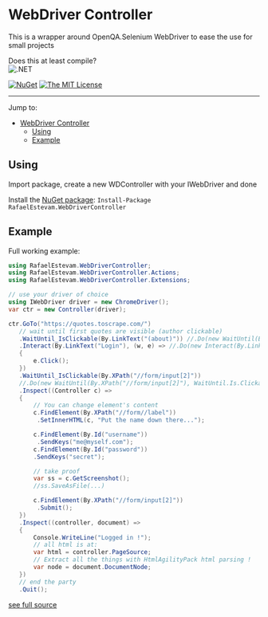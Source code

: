 # WebDriver Controller

This is a wrapper around OpenQA.Selenium WebDriver to ease the use for small projects

Does this at least compile? 
\
![.NET](https://github.com/RafaelEstevamReis/WebDriverController/workflows/.NET/badge.svg)

[![NuGet](https://buildstats.info/nuget/RafaelEstevam.WebDriverController)](https://www.nuget.org/packages/RafaelEstevam.WebDriverController/)
[![The MIT License](https://img.shields.io/github/license/RafaelEstevamReis/WebDriverController)](https://github.com/RafaelEstevamReis/WebDriverController/blob/master/LICENSE)

------
Jump to:
- [WebDriver Controller](#webdriver-controller)
  - [Using](#using)
  - [Example](#example)

## Using

Import package, create a new WDController with your IWebDriver and done

Install the [NuGet package](https://www.nuget.org/packages/RafaelEstevam.WebDriverController): `Install-Package RafaelEstevam.WebDriverController`

## Example

Full working example:
~~~C#
using RafaelEstevam.WebDriverController;
using RafaelEstevam.WebDriverController.Actions;
using RafaelEstevam.WebDriverController.Extensions;

// use your driver of choice
using IWebDriver driver = new ChromeDriver();
var ctr = new Controller(driver);

ctr.GoTo("https://quotes.toscrape.com/")
   // wait until first quotes are visible (author clickable)
   .WaitUntil_IsClickable(By.LinkText("(about)")) //.Do(new WaitUntil(By.LinkText("(about)"), WaitUntil.Is.Clickable))
   .Interact(By.LinkText("Login"), (w, e) => //.Do(new Interact(By.LinkText("Login"), (w, e) =>
   {
       e.Click();
   })
   .WaitUntil_IsClickable(By.XPath("//form/input[2]"))
   //.Do(new WaitUntil(By.XPath("//form/input[2]"), WaitUntil.Is.Clickable))
   .Inspect((Controller c) =>
   {
       // You can change element's content
       c.FindElement(By.XPath("//form//label"))
        .SetInnerHTML(c, "Put the name down there...");

       c.FindElement(By.Id("username"))
        .SendKeys("me@myself.com");
       c.FindElement(By.Id("password"))
       .SendKeys("secret");

       // take proof
       var ss = c.GetScreenshot();
       //ss.SaveAsFile(...)

       c.FindElement(By.XPath("//form/input[2]"))
        .Submit();
   })
   .Inspect((controller, document) =>
   {
       Console.WriteLine("Logged in !");
       // all html is at:
       var html = controller.PageSource;
       // Extract all the things with HtmlAgilityPack html parsing !
       var node = document.DocumentNode;
   })
   // end the party
   .Quit();
~~~
[see full source](https://github.com/RafaelEstevamReis/WebDriverController/blob/main/WebDriverController.Tests/Program.cs)
